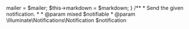 <?php

namespace Illuminate\Notifications\Channels;

use Illuminate\Support\Arr;
use Illuminate\Support\Str;
use Illuminate\Mail\Markdown;
use Illuminate\Contracts\Mail\Mailer;
use Illuminate\Contracts\Mail\Mailable;
use Illuminate\Notifications\Notification;
use Illuminate\Contracts\Queue\ShouldQueue;

class MailChannel
{
    /**
     * The mailer implementation.
     *
     * @var \Illuminate\Contracts\Mail\Mailer
     */
    protected $mailer;

    /**
     * The markdown implementation.
     *
     * @var \Illuminate\Mail\Markdown
     */
    protected $markdown;

    /**
     * Create a new mail channel instance.
     *
     * @param  \Illuminate\Contracts\Mail\Mailer  $mailer
     * @param  \Illuminate\Mail\Markdown  $markdown
     * @return void
     */
    public function __construct(Mailer $mailer, Markdown $markdown)
    {
        $this->mailer = $mailer;
        $this->markdown = $markdown;
    }

    /**
     * Send the given notification.
     *
     * @param  mixed  $notifiable
     * @param  \Illuminate\Notifications\Notification  $notification
